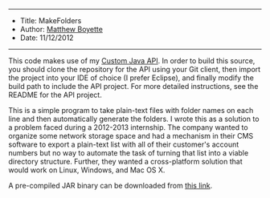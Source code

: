 *******************************************************************

* Title:  MakeFolders
* Author: [Matthew Boyette](mailto:Dyndrilliac@gmail.com)
* Date:   11/12/2012

*******************************************************************

This code makes use of my [Custom Java API](https://github.com/Dyndrilliac/java-custom-api). In order to build this source, you should clone the repository for the API using your Git client, then import the project into your IDE of choice (I prefer Eclipse), and finally modify the build path to include the API project. For more detailed instructions, see the README for the API project.

This is a simple program to take plain-text files with folder names on each line and then automatically generate the folders. I wrote this as a solution to a problem faced during a 2012-2013 internship. The company wanted to organize some network storage space and had a mechanism in their CMS software to export a plain-text list with all of their customer's account numbers but no way to automate the task of turning that list into a viable directory structure. Further, they wanted a cross-platform solution that would work on Linux, Windows, and Mac OS X.

A pre-compiled JAR binary can be downloaded from [this link](https://www.dropbox.com/s/goxpiry189ey51a/MakeFolders.jar).